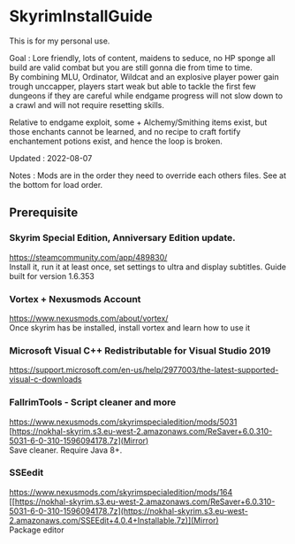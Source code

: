 # SkyrimInstallGuide

This is for my personal use.        

Goal : Lore friendly, lots of content, maidens to seduce, no HP sponge all build are valid combat but you are still gonna die from time to time.           
By combining MLU, Ordinator, Wildcat and an explosive player power gain trough unccapper, players start weak but able to tackle the first few dungeons if they are careful while endgame progress will not slow down to a crawl and will not require resetting skills.   

Relative to endgame exploit, some + Alchemy/Smithing items exist, but those enchants cannot be learned, and no recipe to craft fortify enchantement potions exist, and hence the loop is broken.   
           
Updated : 2022-08-07

Notes : Mods are in the order they need to override each others files. See at the bottom for load order.

## Prerequisite

### Skyrim Special Edition, Anniversary Edition update.        
https://steamcommunity.com/app/489830/             
Install it, run it at least once, set settings to ultra and display subtitles. Guide built for version 1.6.353

### Vortex + Nexusmods Account
https://www.nexusmods.com/about/vortex/          
Once skyrim has be installed, install vortex and learn how to use it     

### Microsoft Visual C++ Redistributable for Visual Studio 2019
https://support.microsoft.com/en-us/help/2977003/the-latest-supported-visual-c-downloads

### FallrimTools - Script cleaner and more
https://www.nexusmods.com/skyrimspecialedition/mods/5031   
[https://nokhal-skyrim.s3.eu-west-2.amazonaws.com/ReSaver+6.0.310-5031-6-0-310-1596094178.7z](Mirror)                 
Save cleaner. Require Java 8+.

### SSEedit
https://www.nexusmods.com/skyrimspecialedition/mods/164                    
[[https://nokhal-skyrim.s3.eu-west-2.amazonaws.com/ReSaver+6.0.310-5031-6-0-310-1596094178.7z](https://nokhal-skyrim.s3.eu-west-2.amazonaws.com/SSEEdit+4.0.4+Installable.7z)](Mirror)       
Package editor

